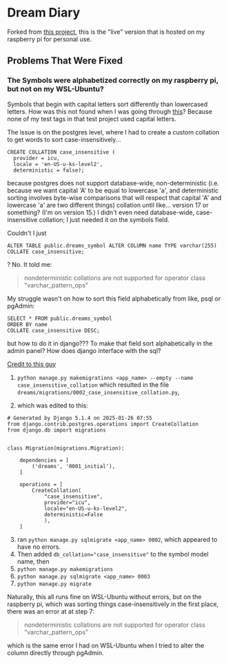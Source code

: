 # Dream Diary

Forked from [this project](https://github.com/eternalseptember/rpi-test), this is the "live" version that is hosted on my raspberry pi for personal use.

## Problems That Were Fixed

### The Symbols were alphabetized correctly on my raspberry pi, but not on my WSL-Ubuntu?

Symbols that begin with capital letters sort differently than lowercased letters. How was this not found when I was going through [this](https://github.com/eternalseptember/rpi-test)? Because none of my test tags in that test project used capital letters.

The issue is on the postgres level, where I had to create a custom collation to get words to sort case-insensitively...
```
CREATE COLLATION case_insensitive (
  provider = icu, 
  locale = 'en-US-u-ks-level2',
  deterministic = false);
```

because postgres does not support database-wide, non-deterministic (i.e. because we want capital 'A' to be equal to lowercase 'a', and deterministic sorting involves byte-wise comparisons that will respect that capital 'A' and lowercase 'a' are two different things) collation until like... version 17 or something? (I'm on version 15.) I didn't even need database-wide, case-insensitive collation; I just needed it on the symbols field.

Couldn't I just
```
ALTER TABLE public.dreams_symbol ALTER COLUMN name TYPE varchar(255) COLLATE case_insensitive;
```

? No. It told me:

> nondeterministic collations are not supported for operator class "varchar_pattern_ops"


My struggle wasn't on how to sort this field alphabetically from like, psql or pgAdmin:
```
SELECT * FROM public.dreams_symbol 
ORDER BY name 
COLLATE case_insensitive DESC;
```

but how to do it in django??? To make that field sort alphabetically in the admin panel? How does django interface with the sql?

[Credit to this guy](https://adamj.eu/tech/2023/02/23/migrate-django-postgresql-ci-fields-case-insensitive-collation/)

1. `python manage.py makemigrations <app_name> --empty --name case_insensitive_collation` which resulted in the file `dreams/migrations/0002_case_insensitive_collation.py`,

2. which was edited to this:

```
# Generated by Django 5.1.4 on 2025-01-26 07:55
from django.contrib.postgres.operations import CreateCollation
from django.db import migrations


class Migration(migrations.Migration):

    dependencies = [
        ('dreams', '0001_initial'),
    ]

    operations = [
        CreateCollation(
            "case_insensitive",
            provider="icu", 
            locale="en-US-u-ks-level2", 
            deterministic=False
            ),
    ]
```

3. ran `python manage.py sqlmigrate <app_name> 0002`, which appeared to have no errors.
4. Then added `db_collation="case_insensitive"` to the symbol model name, then
5. `python manage.py makemigrations`
6. `python manage.py sqlmigrate <app_name> 0003`
7. `python manage.py migrate`

Naturally, this all runs fine on WSL-Ubuntu without errors, but on the raspberry pi, which was sorting things case-insensitively in the first place, there was an error at at step 7:

> nondeterministic collations are not supported for operator class "varchar_pattern_ops"

which is the same error I had on WSL-Ubuntu when I tried to alter the column directly through pgAdmin.
